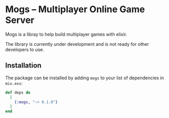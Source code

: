 # Mogs – Multiplayer Online Game Server

Mogs is a libray to help build multiplayer games with elixir.

The library is currently under development and is not ready for other
developers to use.

## Installation

The package can be installed by adding `mogs` to your list of
dependencies in `mix.exs`:

```elixir
def deps do
  [
    {:mogs, "~> 0.1.0"}
  ]
end
```